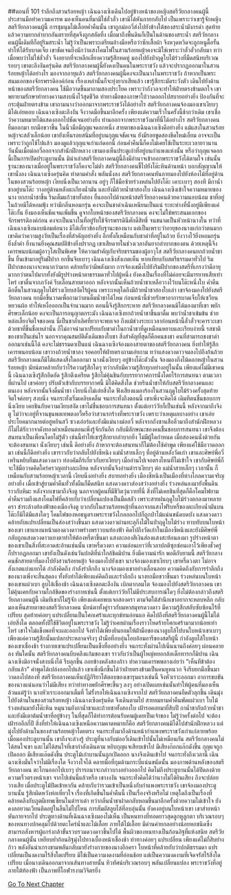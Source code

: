 ##ตอนที่ 101 รำลึกถึงสวนร้อยหญ้า
เฉินฉางเซิงเดินไปอยู่ข้างหน้าของหญิงสตรีวัยกลางคนผู้นี้ ประสานมือทำความเคารพ
มองเห็นคนที่มามิใช่ลั่วลั่ว เขามิได้หันกายกลับไป เป็นเพราะว่าเขารู้จักหญิงสตรีวัยกลางคนผู้นี้
การชุมนุมไม้เลื้อยค่ำคืนนั้น เขาถูกม่ออวี่ส่งไปยังข้างใต้ของสระน้ำมังกรดำ สุดท้ายแล้วความยากลำบากอันตรายที่สุดจึงถูกสลัดทิ้ง เมื่อมาถึงพื้นดินก็เป็นในด้านของสระน้ำ สตรีวัยกลางคนผู้นี้เดิมทีก็อยู่ริมสระน้ำ ไม่รู้ว่าเป็นเพราะเตรียมล้างมือหรือว่าซักเสื้อผ้า จึงหวุดหวิดจะถูกหนูดื้อรั้นทำให้ได้รับบาดเจ็บ
เขาชัดเจนยิ่งนักว่าแสงโคมไฟในสวนร้อยหญ้าคงจะมิใช่เพราะว่าลั่วลั่วกลับมา ทว่าเมื่อพบว่าไม่ใช่ลั่วลั่ว จึงอยากที่จะหลีกเลี่ยงความรู้สึกหดหู่
มองไปยังป่าฤดูใบไม้ร่วงที่มืดสนิทบริเวณรอบๆ เขาตะลึงงันครุ่นคิด สตรีวัยกลางคนผู้นี้ยังคงเป็นคนในพระราชวัง แล้วจะปรากฏออกมาในสวนร้อยหญ้าได้อย่างไร มองจากอายุแล้ว สตรีวัยกลางคนผู้นี้คงจะเป็นนางในพระราชวัง ถ้าหากเป็นพระสนมเอกของจักรพรรดิองค์ก่อน เรื่องเหล่านั้นก็จะยุ่งยากเสียแล้ว
เขารู้สึกระมัดระวังตัว เดินไปยังด้านหน้าของสตรีวัยกลางคน ใช้มือวาดขึ้นมาถามสองประโยค เพราะว่ากังวลจะทำให้ฝ่ายตรงข้ามตกใจ เขาพยายามรักษาท่าทางความสงบนิ่งไว้สุดชีวิต ท่าทางมือของภาษาใบ้วาดออกไปสบายอย่างยิ่ง ป้องกันที่จะกระตุ้นฝ่ายตรงข้าม
เขาถามนางว่าออกมาจากพระราชวังได้อย่างไร
สตรีวัยกลางคนจ้องมองเขาเงียบๆ มิได้เอ่ยตอบ
เฉินฉางเซิงตะลึงงัน จึงวาดมือขึ้นมาอีกครั้ง เพียงแต่ความเร็วในครั้งนี้ช้ากว่าเดิม เขาเชื่อว่าความหมายได้แสดงออกไปชัดเจนอย่างยิ่ง ท่านออกจากพระราชวังมาที่นี่ได้อย่างไร
สตรีวัยกลางคนยิ้มออกมา ยกมือขวาขึ้น ในนิ้วมือมีกุญแจดอกหนึ่ง
สายตาของเฉินฉางเซิงดีอย่างยิ่ง แม้แสงในสวนร้อยหญ้าจะสลัวเล็กน้อย เขายังเห็นรอยสนิมที่อยู่บนกุญแจชัดเจน ยังมีรอยขูดสองขีดใหม่เอี่ยม อาจจะเป็นเพราะว่าถูกใช้ไปแล้ว มองดูแล้วกุญแจเก่าแก่ดอกนี้ ก่อนค่ำคืนนี้ก็คงไม่เคยใช้เป็นระยะเวลายาวนาน
วันนั้นเมื่อม่ออวี่ออกจากสำนักฝึกหลวง เขามองเห็นประตูเก่าที่อยู่บนกำแพงแห่งนั้น หรือว่ากุญแจดอกนี้เป็นการเปิดประตูบานนั้น มิน่าเล่าสตรีวัยกลางคนผู้นี้ถึงมีอำนาจเข้าออกพระราชวังได้ตามใจ เช่นนั้นฐานะของนางเมื่ออยู่ในพระราชวังก็คงจะไม่ต่ำ
สตรีวัยกลางคนชี้ไปยังโต๊ะหินด้านหน้า บอกสัญญาณให้เขานั่งลง
เฉินฉางเซิงครุ่นคิด ทำตามคำสั่ง พลันนั่งลง
สตรีวัยกลางคนหันกายมองไปยังห้องไม้ที่อยู่ด้านในของสวนร้อยหญ้า เงียบนิ่งเป็นเวลานาน อยู่ๆ ก็ใช้มือซ้ายร่วงหล่นไปยังโต๊ะ เคาะเบาๆ สองที
มีกาน้ำชาอยู่บนโต๊ะ วางอยู่ด้านหลังตะเกียงน้ำมัน และยังมีถ้วยน้ำชาสองใบ
เฉินฉางเซิงเข้าใจความหมายของนาง ยกกาน้ำชาขึ้น รินเต็มแก้วชาทั้งสอง ยื่นออกไปด้านหน้าสตรีวัยกลางคนด้วยความนอบน้อม
ชาที่อยู่ในถ้วยมิได้หอมฟุ้ง ทว่ามีกลิ่นหอมกรุ่น คงจะเป็นชาดำเฉินเหนียนเป็นแน่
ระยะห่างที่นั่งอยู่มีเพียงแค่โต๊ะกั้น ยิ่งมองเห็นชัดเจนเพิ่มขึ้น ดูจากใบหน้าของสตรีวัยกลางคน คงจะไม่ใช่พระสนมเอกของจักรพรรดิองค์ก่อน คงจะเป็นนางในที่อยู่รับใช้จักรพรรดินีศักดิ์สิทธิ์ จนขนาดเป็นหัวหน้านางใน ทว่าที่เฉินฉางเซิงนอบน้อมต่อนาง มิได้เกี่ยวข้องกับฐานะของนาง แต่เป็นเพราะว่าอายุของนางแก่กว่าตนมาก
เขาคิดว่าความสูงวัยเป็นเรื่องที่สำคัญอย่างยิ่ง อีกทั้งก็เหมือนกับชาดำที่อยู่ในถ้วย ยิ่งวางไว้ยิ่งหอมกรุ่น ยิ่งล้ำค่า ยิ่งนานยิ่งคุณสมบัติข้างยิ่งปรากฏ เขาเสียดายในช่วงเวลาอันยากลำบากของตน ด้วยเหตุนี้จึงเคารพนบน้อมผู้อาวุโสเป็นพิเศษ ให้ความสำคัญกับจริยธรรมของผู้อาวุโส
สตรีวัยกลางคนยกถ้วยน้ำชาขึ้น ยื่นเข้ามาอยู่ริมฝีปาก ยกขึ้นจิบเบาๆ
เฉินฉางเซิงสังเกตเห็น หากเทียบกับสตรีธรรมดาทั่วไป ริมฝีปากของนางจะหนากว่ามาก คล้ายกับว่ามีพลังมาก
การจ้องเขม็งไปยังริมฝีปากของสตรีที่เกรงว่ามีอายุมากกว่าตนไปมากทั้งยังมีรูปร่างหน้าตาธรรมดาทั่วไปผู้หนึ่ง ยังคงเป็นเรื่องที่ไม่ค่อยจะมีมารยาทเสียเท่าไหร่ เขาตื่นจากภวังค์ รีบเลื่อนสายตาออก หลังจากนั้นเห็นถ้วยน้ำชาเหลือวางไว้บนโต๊ะหนึ่งใบ
ค่ำคืนดึกดื่นในสวนฤดูใบไม้ร่วงเงียบสงัดไร้ผู้คน เพราะเหตุใดถึงมีถ้วยน้ำชาสองใบเล่า
เขาจ้องมองไปยังสตรีวัยกลางคน ยกมือขึ้นวาดเพื่อถามว่าตนดื่มน้ำชาได้ไหม ก่อนหน้านี้ช่วยรักษาอาการบาดเจ็บให้เซวียนหยวนผ้อ ทำให้เหงื่อออกเป็นจำนวนมาก ตอนนี้จึงรู้สึกกระหาย
สตรีวัยกลางคนมิได้มองมาที่เขา พยักศีรษะเล็กน้อย คงจะเป็นการอนุญาตกระมัง
เฉินฉางเซิงยกถ้วยน้ำชาขึ้นมาดื่ม พบว่าน้ำชาเข้มข้น ช่วยหล่อเลี้ยงจิตใจของคน นี่เป็นชาล้ำเลิศที่ยากจะพบเจอ ถึงแม้ช่วงระยะเวลาก่อนหน้านี้ลั่วลั่วจะคารวะเขาด้วยชาที่ขึ้นชื่อเหล่านั้น ก็ไม่อาจนำมาเปรียบกับชาดำในกาน้ำชาที่ดูเหมือนหยาบและเรียบง่ายนี้
รสชาติของชาเป็นเช่นไร นอกจากคุณสมบัติดั้งเดิมของใบชา สิ่งสำคัญที่สุดก็คือคนชงชา
คนที่สามารถชงชาดำออกมาเช่นนี้ได้ คงจะไม่ธรรมดาเป็นแน่
เฉินฉางเซิงจ้องมองสายตาของสตรีวัยกลางคน ยิ่งทำให้รู้สึกเคารพนอบน้อม
เขาวางถ้วยน้ำชาลง รอคอยให้ฝ่ายตรงถามเอ่ยถาม
ทว่าแสงดวงดาวจมลงไปถึงก้นถ้วย สตรีวัยกลางคนก็มิได้แสดงสิ่งใดออกมา
นางนั่งเงียบๆ อยู่ข้างโต๊ะตัวนั้น จ้องมองกิ่งไม้ดอกหญ้าในสวนร้อยหญ้า นัยน์ตาคล้ายกับว่าไร้ความรู้สึกใดๆ ทว่ากลับมีความรู้สึกทุกอย่างอยู่ในนั้น
เพียงแค่ไม่มีเขาคนนี้
เฉินฉางเซิงรู้สึกอึดอัด รู้สึกตึงเครียด รู้สึกไม่คุ้นชินกับบรรยากาศการนั่งโดยไร้การสนทนา
ตามเวลาที่ผ่านไป เขาค่อยๆ ปรับตัวเข้ากับบรรยากาศนี้ มิได้คิดสิ่งใด ช่วยรินน้ำชาให้กับสตรีวัยกลางคนและตนเอง หลังจากนั้นจึงดื่มน้ำชา เงียบนิ่งไม่เอ่ยสิ่งใด ฟังเสียงแมลงร้องในสวนฤดูใบไม้ร่วงครั้งสุดท้าย จิตใจค่อยๆ สงบนิ่ง จนกระทั่งเริ่มเคลิบเคลิ้ม
จนกระทั่งถึงตอนนี้ เขาเพิ่งจะคิดได้ เดิมทีตนชื่นชอบการนิ่งเงียบ เคยชินกับความเงียบสงัด
เขาไม่ชื่นชอบการสนทนา ตั้งแต่เยาว์วัยก็เป็นเช่นนี้
หลังจากมาถึงจิงตู ไม่ว่าจะอยู่ที่จวนขุนพลเทพตงอวี้หรือว่าสวนรกร้างที่พระราชวัง เพราะว่าเหตุผลบางอย่าง เขาเอ่ยประโยคมากมายต่อฮูหยินสวี ซวงเอ๋อร์และยังมีแม่นางม่ออวี่ หลังจากถังซานสือลิ่วมาถึงสำนักฝึกหลวง ก็ไม่ได้รักวาจาดังทองคำเหมือนตอนเพิ่งรู้จักกันอีก กลับมีลักษณะของคนชื่นชอบการสนทนา เขาจึงต้องสนทนาเป็นเพื่อนโดยไม่รู้ตัว
เช่นนี้ทำให้เขารู้สึกยากลำบากยิ่ง
ไม่มีผู้ใดกำหนด เมื่อสองคนนั่งด้วยกัน จะต้องสนทนา
นั่งเงียบๆ เช่นนี้ ดีอย่างยิ่ง
ถ้าหากจะต้องสนทนาก็ไม่ต้องใช้คำพูด เพียงแค่ใช้มือวาดออกมา เช่นนี้ก็ดีอย่างยิ่ง
เขาราวกับว่ากลับไปยังซีหนิง แม่น้ำสายเล็กๆ ที่อยู่ด้านหลังวัดเก่า เขาและศิษย์พี่อวี๋เหรินหยิบยืมแสงดวงดาว ท่องคัมภีร์เกี่ยวกับยาเงียบๆ เมื่ออ่านไปเจอตรงไหนที่ไม่เข้าใจ เขากับศิษย์พี่ก็จะใช้มือวาดคิดใคร่ครวญอย่างละเอียด หลังจากนั้นจึงอ่านตำราเงียบๆ ต่อ
แม่น้ำสายเล็กๆ เวลานั้น ก็เหมือนกับสวนร้อยหญ้าเวลานี้ เงียบนิ่งอย่างยิ่ง สบายอย่างยิ่ง
เมืองซีหนิงเป็นเมืองที่ห่างไกลความเจริญอย่างยิ่ง เมื่อเข้าสู่ยามค่ำคืนทั่วทั้งผืนก็มืดสนิท แสงดวงดาวส่องสว่างอย่างยิ่ง ร่วงหล่นลงมายังพื้นดินราวกับหิมะ หลังจากเขามาถึงจิงตู นอกจากผู้คนที่มีชีวิตวุ่นวายที่นี่ สิ่งที่ไม่เคยชินที่สุดก็คือโคมไฟยามค่ำคืนรวมถึงแสงโคมไฟที่คล้ายกับว่าเปลี่ยนแปลงเป็นมืดสลัว
เพราะสายฝนฤดูใบไม้ร่วงตกลงมาหลายครา ชำระล้างท้องฟ้าของเมืองจิงตู บวกกับในสวนร้อยหญ้าที่นอกจากแสงไฟริบหรี่ของตะเกียงน้ำมันบนโต๊ะก็มิได้มีแสงใดๆ โคมไฟของหอธนูตรงพระราชวังไกลออกไปก็ถูกป่าไม้แน่นขนัดบดบัง แสงดวงดาวคล้ายกับแปรเปลี่ยนเป็นส่องสว่างขึ้นมา
แสงดวงดาวผ่านทะลุกิ่งไม้ในป่าฤดูใบไม้ร่วง ทาบทับบนใบหน้าของเขา
เขาแหงนหน้ามองดวงดาวพร่างพราวบนท้องฟ้า คิดไปถึงวัดเก่าในเมืองซีหนิงและยังมีศิษย์พี่ กลับถูกแสงดวงดาวแยงตาทำให้ต้องหรี่ตาขึ้นมา
แสงละอองสีเงินส่องแสงสะท้อนลงมา รูปร่างหน้าตาของเขาเป็นสิ่งที่สะอาดสะอ้านเช่นนั้น
เขาหรี่ดวงตา ความอ่อนเยาว์ที่เวลาปกติซุกซ่อนเอาไว้เพียงชั่วครู่ก็ปรากฏออกมา
เขายังเป็นดังเช่นวันปกติที่น่าใกล้ชิดมิปาน ยิ่งมีความน่ารัก
พอดีกับยามนี้ สตรีวัยกลางคนชักสายตาที่มองไปยังสวนร้อยหญ้า จ้องมองไปยังเขา
นางจ้องมองเขาเงียบๆ
เขาหรี่ดวงตา ไม่อาจสังเกตแบ่งแยกได้ กำลังคิดถึง กำลังรำลึกถึง
นางจ้องมองเขาอย่างเลื่อนลอย
ความคิดถึงกับการรำลึกถึงของนางเพิ่งจะสิ้นสุดลง ทั้งยังทำได้เพียงแค่คิดถึงและรำลึกถึง
นางยกมือขวาขึ้นมา ร่วงหล่นบนใบหน้าของเขาแผ่วเบา ลูบไล้เชื่องช้า
เฉินฉางเซิงตกตะลึงงัน เบิกตากลมโต จ้องมองไปยังสตรีวัยกลางคน
เขาไม่คุ้นเคยกับความใกล้ชิดของร่างกายเช่นนี้ ตั้งแต่เยาว์วัยก็ไม่มีประสบการณ์ใดๆ ยิ่งไม่ต้องกล่าวถึงสตรีวัยกลางคนผู้นี้ เดิมทีเขาก็ไม่รู้จัก เพียงแค่เคยพบเจอสองครา
ตามจิตใต้สำนึกเขาอยากจะหลบหลีก กลับมองเห็นสายตาของสตรีวัยกลางคน
นัยน์ตาทั้งคู่ราวกับมหาสมุทรดวงดาว มีความรู้สึกสลับซับซ้อนไร้ที่เปรียบ สุดท้ายค่อยๆ แปรเปลี่ยนเป็นโศกเศร้าและทุกข์ทนอ่อนแอ
คิดไปถึงที่สตรีวัยกลางคนผู้นี้ไม่ได้เอ่ยสิ่งใด ตลอดทั้งปีใช้ชีวิตอยู่ในพระราชวัง ไม่รู้ว่าเคยผ่านเรื่องราวโหดร้ายโศกเศร้ามามากน้อยเท่าไหร่ เขาใจไม่แข็งพอที่จะผละออกไป จึงทำได้เพียงยินยอมให้ฝ่ามือของนางลูบไล้ไปบนใบหน้าเขาเบาๆ เพียงแค่ความรู้สึกนั้นแปลกประหลาดจริงๆ
ฝ่ามือที่อบอุ่นโอบอ้อมอารีของสตรีผู้นี้ กำลังลูบไล้ใบหน้าของเขาเชื่องช้า ร่างกายเขาแปรเปลี่ยนเป็นแข็งทื่ออย่างยิ่ง จนกระทั่งผ่านไปเนิ่นนานถึงค่อยๆ ผ่อนคลายลง
ทันใดนั้น สตรีวัยกลางคนบีบคลึงแก้มของเขา ราวกับว่าเป็นผู้ใหญ่หยอกล้อเด็กทารกก็มิปาน
เฉินฉางเซิงมิอาจนั่งสงบนิ่งได้ รีบลุกขึ้น ถอยข้างหลังสองก้าว ทำความเคารพพลางเอ่ยว่า “เห็นทีข้าต้องกลับแล้ว”
คำพูดได้เปล่งออกไปแล้ว เขาเพิ่งนึกขึ้นได้ว่าฝ่ายตรงข้ามเป็นคนหูหนวก จึงรีบยกมือขึ้นมาวาดลงไปสองที
สตรีวัยกลางคนเห็นปฏิกิริยาโต้ตอบของเขารุนแรงเช่นนี้ จึงหัวเราะออกมา
อาการขบขันของนางแน่นอนว่าไม่มีเสียง ทว่าท่าทางพยักศีรษะขึ้นๆ ลงๆ อย่างเปิดเผยเช่นนั้นทำให้ผู้คนที่มองเห็นล้วนแต่รู้ว่า นางหัวเราะออกมาเต็มที่
ไม่รั้งรอให้เฉินฉางเซิงจากไป สตรีวัยกลางคนยืดตัวลุกขึ้น เดินมุ่งไปยังด้านในของสวนร้อยหญ้า
เฉินฉางเซิงครุ่นคิด จึงเดินตามไป
สายลมยามค่ำคืนพัดแผ่วเบา ใบไม้ร่วงหล่นมายังโต๊ะหิน หมุนวนยังกาน้ำชาและถ้วยชาทั้งสองใบ
เฝ้ารอคอยมายี่สิบปี กาน้ำชากับถ้วยน้ำชาและยังมีเตาต้มน้ำชาที่อยู่ข้างๆ ในที่สุดก็ได้ทำการต้อนรับคนผู้เคยเป็นเจ้าของ ไม่รู้ว่าครั้งต่อไป จะต้องเฝ้ารออีกกี่ปี
สิ่งที่ทำให้เฉินฉางเซิงเหนือความคาดหมายก็คือ สตรีวัยกลางคนมิได้ไปสำนักฝึกหลวง แต่มุ่งไปยังด้านในของสวนร้อยหญ้าโดยตรง จนกระทั่งมาถึงด้านหน้ากำแพงพระราชวังเก่าแก่ลายพร้อย เมื่อมองประตูบานนั้น เขาถึงจะล่วงรู้ ประตูที่นางกับม่ออวี่เดินเข้าไปนั้นไม่เหมือนกัน
สตรีวัยกลางคนไม่ได้สนใจเขา และไม่ได้สนใจที่เขากำลังเดินตาม หยิบกุญแจเสียบเข้าไป มีเสียงก๊อกแก๊กดังขึ้น กุญแจถูกเปิดออก มีเสียงแอ๊ดดังขึ้น ประตูไม้เก่าบานนั้นถูกเปิดออก นางจึงเดินเข้าไป
จนกระทั่งถึงเวลานี้ เฉินฉางเซิงมั่นใจว่าไม่มีเรื่องใด จึงวางใจได้ คลายมือที่กุมด้ามกระบี่แน่นขนัดนั้น มองภาพด้านหลังของสตรีวัยกลางคน ตะโกนออกไปเบาๆ ปรารถนาจะกล่าวบางอย่างออกไป คิดไม่ถึงประตูบานนั้นได้ปิดลงด้วยความเร็วตรงหน้าเขา
จากไปเช่นนี้แล้วหรือ เขางงงัน จนกระทั่งคิดได้ว่านางไม่ได้ยินเสียง ถึงจะปล่อยวางเสีย
เมื่อประตูไม้ปิดเข้าหากัน คล้ายกับว่ารวมเข้าเป็นหนึ่งกับกำแพงพระราชวัง
เขาจ้องมองประตูบานนั้น รู้สึกผิดหวังห่อเหี่ยวใจ
เรื่องที่เกิดขึ้นในค่ำคืนนี้ เป็นเรื่องจริงหรือไม่
เหตุใดถึงเป็นเรื่องที่คล้ายคลึงกับภูตผีเทพเซียนในตำราเต๋า
ทว่ากลิ่นน้ำชาฝาดกลับหอมขึ้นมาอีกครั้งด้วยความไม่เข้าใจ ยังคงลอยวนเวียนติดอยู่ในลิ้นไม่ไปไหน
การสัมผัสลูบไล้ที่อบอุ่นนั้น ยังคงอยู่บนใบหน้าเขา
เขาส่ายหน้า หันกายจากไป
ประตูทางด้านที่เฉินฉางเซิงมองไม่เห็น เป็นหนทางที่ทอดยาวสุดลูกหูลูกตา
บริเวณรอบๆ ของหนทางปกคลุมไปด้วยตะไคร่น้ำและไม้เลื้อย ภายใต้ไม้เลื้อย มีด่านค่ายกลอย่างน้อยหกชนิดซึ่งสามารถสังหารผู้แกร่งกล้าขั้นรวบรวมดวงดาวขึ้นไปได้
พื้นผิวของหนทางเป็นก้อนอิฐที่แห้งสนิท
สตรีวัยกลางคนผู้นั้น เหยียบย่ำก้อนอิฐมุ่งไปทางเบื้องหน้าเชื่องช้า ท่าทางค่อยๆ แปรเปลี่ยน
เพียงแค่ไม่กี่สิบย่างก้าว พลังอันน่าเกรงขามพลันกลับมายังร่างกายของนางอีกครา
ใบหน้าที่คล้ายกับว่าปกติธรรมดา แปรเปลี่ยนเป็นงดงามไร้สิ่งใดเปรียบ
มิใช่เป็นความงดงามที่อ่อนช้อย แต่เป็นความงดงามที่เจิดจรัสไร้สิ่งใดเปรียบ
เมื่อนางเดินออกมาจากเส้นทางสายนั้น ทิวทัศน์บริเวณรอบๆ พลันเปลี่ยนแปลง
พระราชวังที่อยู่ภายใต้ท้องฟ้า เป็นภาพที่โอฬารงามวิจิตรยิ่ง




[Go To Next Chapter]( ./103.md)